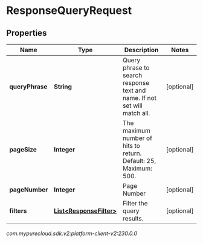 # ResponseQueryRequest


## Properties

| Name | Type | Description | Notes |
| ------------ | ------------- | ------------- | ------------- |
| **queryPhrase** | **String** | Query phrase to search response text and name. If not set will match all. |  [optional] |
| **pageSize** | **Integer** | The maximum number of hits to return. Default: 25, Maximum: 500. |  [optional] |
| **pageNumber** | **Integer** | Page Number |  [optional] |
| **filters** | [**List&lt;ResponseFilter&gt;**](ResponseFilter) | Filter the query results. |  [optional] |




_com.mypurecloud.sdk.v2:platform-client-v2:230.0.0_
